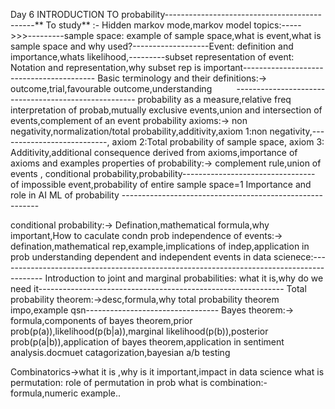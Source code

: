 Day 6 INTRODUCTION TO probability---------------------------------------------** To study** :- Hidden markov mode,markov model
topics:----->>>---------sample space: example of sample space,what is event,what is sample space and why used?-------------------Event: definition and importance,whats likelihood,---------subset representation of event: Notation and representation,why subset rep is important-----------------------------------------
Basic terminology and their definitions:-> outcome,trial,favourable outcome,understanding          ----------------------------------------------------- probability as a measure,relative freq interpretation of probab,mutually exclusive events,union and intersection of events,complement of an event
probability axioms:-> non negativity,normalization/total probability,additivity,axiom 1:non negativity,---------------------------, axiom 2:Total probability of sample space, axiom 3: Additivity,additional consequence derived from axioms,importance of axioms and examples
properties of probability:-> complement rule,union of events , conditional probability,probability--------------------------------- of impossible event,probability of entire sample space=1
Importance and role in AI ML of probability ---------------------------------------------------------

conditional probability:-> Defination,mathematical formula,why important,How to caculate condn prob
independence of events:-> defination,mathematical rep,example,implications of indep,application in prob
understanding dependent and independent events in data scienece:-----------------------------------------------------------------------------------------
Introduction to joint and marginal probabilities: what it is,why do we need it-------------------------------------------------------------
Total probability theorem:->desc,formula,why total probability theorem impo,example qsn---------------------------------
Bayes theorem:-> formula,components of bayes theorem,prior prob(p(a)),likelihood(p(b|a)),marginal likelihood(p(b)),posterior prob(p(a|b)),application of bayes theorem,application in sentiment analysis.docmuet catagorization,bayesian a/b testing

Combinatorics->what it is ,why is it important,impact in data science
what is permutation:
role of permutation in prob
what is combination:-formula,numeric example..





